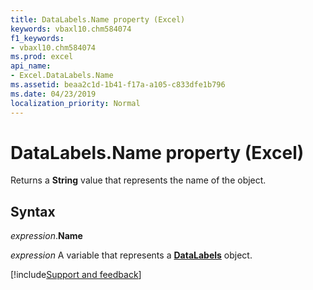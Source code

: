 ```yaml
---
title: DataLabels.Name property (Excel)
keywords: vbaxl10.chm584074
f1_keywords:
- vbaxl10.chm584074
ms.prod: excel
api_name:
- Excel.DataLabels.Name
ms.assetid: beaa2c1d-1b41-f17a-a105-c833dfe1b796
ms.date: 04/23/2019
localization_priority: Normal
---
```



# DataLabels.Name property (Excel)

Returns a **String** value that represents the name of the object.


## Syntax

_expression_.**Name**

_expression_ A variable that represents a **[DataLabels](Excel.DataLabels(object).md)** object.




[!include[Support and feedback](~/includes/feedback-boilerplate.md)]